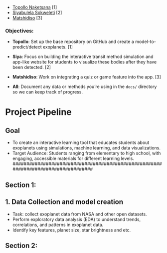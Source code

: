 - [Topollo Naketsana](#section-1) [1]
- [Siyabulela Sokweleti](#section-2) [2]
- [Matshidiso](#section-3) [3]

### Objectives:
- **Topollo**: Set up the base repository on GitHub and create a model-to-predict/detect exoplanets. [1]
- **Siya**: Focus on building the interactive transit method simulation and app-like website for students to visualize these bodies after they have been detected. [2]
- **Matshidiso**: Work on integrating a quiz or game feature into the app. [3]

- **All**: Document any data or methods you’re using in the `docs/` directory so we can keep track of progress.

###
#  Project Pipeline

###

## Goal
* To create an interactive learning tool that educates students about exoplanets using simulations, machine learning, and data visualizations.
* Target Audience: Students ranging from elementary to high school, with engaging, accessible materials for different learning levels.
###################################################################################

## Section 1:
## 1. Data Collection and model creation
* Task: collect exoplanet data from NASA and other open datasets.
* Perform exploratory data analysis (EDA) to understand trends, correlations, and patterns in exoplanet data.
* Identify key features, planet size, star brightness and etc.


###

## Section 2:
##

























